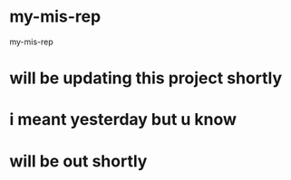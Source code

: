 # my-mis-rep
my-mis-rep 

# will be updating this project shortly 


# i meant yesterday but u know  


# will be out shortly 
